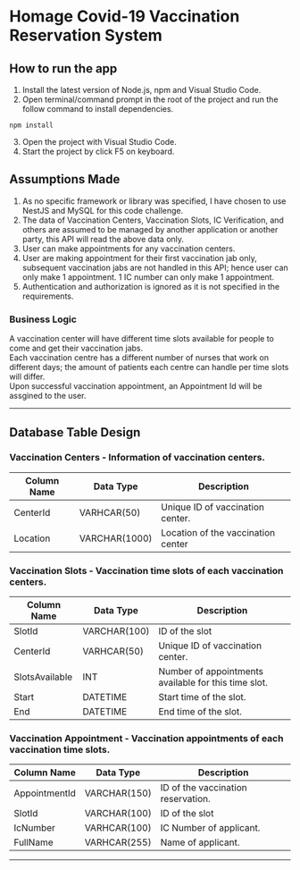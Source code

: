 # Homage Covid-19 Vaccination Reservation System

## How to run the app

1. Install the latest version of Node.js, npm and Visual Studio Code.
2. Open terminal/command prompt in the root of the project and run the follow command to install dependencies.

```
npm install
```

3. Open the project with Visual Studio Code.
4. Start the project by click F5 on keyboard.

## Assumptions Made

1. As no specific framework or library was specified, I have chosen to use NestJS and MySQL for this code challenge.
2. The data of Vaccination Centers, Vaccination Slots, IC Verification, and others are assumed to be managed by another application or another party, this API will read the above data only.
3. User can make appointments for any vaccination centers.
4. User are making appointment for their first vaccination jab only, subsequent vaccination jabs are not handled in this API; hence user can only make 1 appointment. 1 IC number can only make 1 appointment.
5. Authentication and authorization is ignored as it is not specified in the requirements.

### Business Logic

A vaccination center will have different time slots available for people to come and get their vaccination jabs.  
Each vaccination centre has a different number of nurses that work on different days; the amount of patients each centre can handle per time slots will differ.  
Upon successful vaccination appointment, an Appointment Id will be assgined to the user.

---

## Database Table Design

### Vaccination Centers - Information of vaccination centers.

| Column Name | Data Type     | Description                        |
| ----------- | ------------- | ---------------------------------- |
| CenterId    | VARHCAR(50)   | Unique ID of vaccination center.   |
| Location    | VARCHAR(1000) | Location of the vaccination center |

### Vaccination Slots - Vaccination time slots of each vaccination centers.

| Column Name    | Data Type    | Description                                          |
| -------------- | ------------ | ---------------------------------------------------- |
| SlotId         | VARCHAR(100) | ID of the slot                                       |
| CenterId       | VARHCAR(50)  | Unique ID of vaccination center.                     |
| SlotsAvailable | INT          | Number of appointments available for this time slot. |
| Start          | DATETIME     | Start time of the slot.                              |
| End            | DATETIME     | End time of the slot.                                |

### Vaccination Appointment - Vaccination appointments of each vaccination time slots.

| Column Name   | Data Type    | Description                        |
| ------------- | ------------ | ---------------------------------- |
| AppointmentId | VARCHAR(150) | ID of the vaccination reservation. |
| SlotId        | VARCHAR(100) | ID of the slot                     |
| IcNumber      | VARHCAR(100) | IC Number of applicant.            |
| FullName      | VARHCAR(255) | Name of applicant.                 |

---
